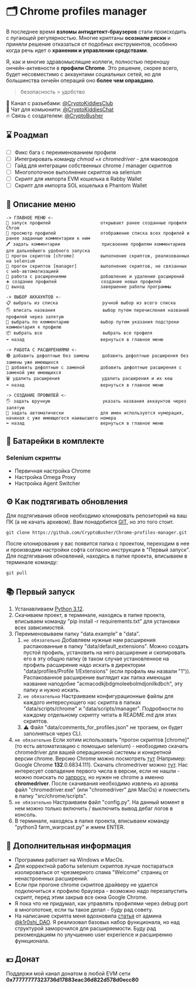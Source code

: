 # 🗂️ Chrome profiles manager

В последнее время **взломы антидетект-браузеров** стали происходить с пугающей регулярностью. Многие криптаны **осознали риски** и приняли решение отказаться от подобных инструментов, особенно когда речь идет о **хранении и управлении средствами**.

Я, как и многие здравомыслящие коллеги, полностью переношу ончейн-активности в **профили Chrome**.
Это решение, скорее всего, будет несовместимо с аккаунтами социальных сетей, но для большинства ончейн операций оно **более чем оправдано**.  

> безопасность > удобство

🚀 Канал с разъебами: [@CryptoKiddiesClub](https://t.me/CryptoKiddiesClub)  
💬 Чат для комьюнити: [@CryptoKiddiesChat](https://t.me/CryptoKiddiesChat)  
🔥 Связь с создателем: [@CryptoBusher](https://t.me/CryptoBusher)


## ⌛ Роадмап
- [ ] Фикс бага с переименованием профиля
- [ ] Интегрировать команду _chmod +x chromedriver_ - для маководов
- [ ] Гайд для интеграции собственных chrome / manager скриптов
- [ ] Многопоточное выполнение скриптов на selenium
- [ ] Скрипт для импорта EVM кошелька в Rabby Wallet
- [ ] Скрипт для импорта SOL кошелька в Phantom Wallet

## 🎯 **Описание меню**

    -> ГЛАВНОЕ МЕНЮ <-
    🚀 запуск профилей                   открывает ранее созданные профиля Chrom
    📖 просмотр профилей                 отображение списка всех профилей и ранее заданные комментарии к ним
    🖊 задать комментарии                присвоение профилям комментариев для дальнейшего удобного запуска
    🤖 прогон скриптов [chrome]          выполнение скриптов, реализованных на selenium
    🤖 прогон скриптов [manager]         выполнение скриптов, не связанных с web-автоматизацией
    🧩 работа с расширениями             добавление и удаление расширений
    ➕ создание профилей                 создание новых профилей
    🚪 выход                             завершение работы программы

    -> ВЫБОР АККАУНТОВ <-
    📋 выбрать из списка                 ручной выбор из всего списка
    🖐 вписать названия                  выбор путем перечисления названий профилей через запятую
    📒 выбрать по комментарию            выбор путем указания подстроки комментария к профилю
    📦 выбрать все                       выбрать все профиля
    ⬅️ назад                             вернуться в главное меню

    -> РАБОТА С РАСШИРЕНИЯМИ <-
    🟢 добавить дефолтные без замены     добавить дефолтные расширения без замены уже имеющихся
    🔴 добавить дефолтные с заменой      добавить дефолтные расширения с заменой уже имеющихся
    🗑 удалить расширения                удалить расширения и их кеш
    ⬅️ назад                             вернуться в главное меню

    -> СОЗДАНИЕ ПРОФИЛЕЙ <-
    🖐 задать вручную                    указать названия аккаунтов через запятую
    🤖 задать автоматически              для имен используется нумерация, начиная с уже имеющегося наивысшего номера
    ⬅️ назад                             вернуться в главное меню

## 🔋 Батарейки в комплекте
### Selenium скрипты
- Первичная настройка Chrome
- Настройка Omega Proxy
- Настройка Agent Switcher

## ⚙️ Как подтягивать обновления
Для подтягивания обнов необходимо клонировать репозиторий на ваш ПК (а не качать архивом). Вам понадобится [GIT](https://git-scm.com/), но это того стоит.
```
git clone https://github.com/CryptoBusher/Chrome-profiles-manager.git
```

После клонирования у вас появится папка с проектом, переходим в нее и производим настройки софта согласно инструкции в "Первый запуск". Для подтягивания обновлений, находясь в папке проекта, вписываем в терминале команду:
```
git pull
```

## 📚 Первый запуск
1. Устанавливаем [Python 3.12](https://www.python.org/downloads/).
2. Скачиваем проект, в терминале, находясь в папке проекта, вписываем команду "pip install -r requirements.txt" для установки всех зависимостей.
3. Переименовываем папку "data.example" в "data".
   1. ```не обязательно``` Добавляем нужные нам расширения распакованные в папку "data/default_extensions". Можно создать пустой профиль, установить на него расширение и скопировать его в эту общую папку (в таком случае установленное на профиль расширение надо искать в директории "data/profiles/Profile 1/Extensions" (если профиль мы назвали "1")). Распакованное расширение выглядит как папка имеющая название наподобие "acmacodkjbdgmoleebolmdjonilkdbch", эту папку и нужно искать.
   2. ```не обязательно``` Настраиваем конфигурационные файлы для каждого интересующего нас скрипта в папках "data/scripts/chrome" и "data/scripts/manager". Подробности по каждому отдельному скрипту читать в README.md для этих скриптов.
   3. ⚠️ Файл "data/comments_for_profiles.json" не трогаем, он будет заполняться через CLI.
4. ```не обязательно``` Если хотим использовать "прогон скриптов [chrome]" (то есть автоматизацию с помощью selenium) - необзодимо скачать chromedriver для вашей операционной системы и конкретной версии chrome. Версию Chrome можно посмотреть [тут](chrome://version/) (Например: Google Chrome	**132**.0.6834.111). Скачать chromedriver можно [тут](https://googlechromelabs.github.io/chrome-for-testing/). Нас интересует совпадение первого числа в версии, если не нашли - можно поискать по [запросу](https://googlechromelabs.github.io/chrome-for-testing/known-good-versions-with-downloads.json), но нужен не chrome а именно **chromedriver**. После скачивания необходимо извлечь из архива файл "chromedriver.exe" (или "chromedriver" для MacOs) и поместить в папку "src/chrome/scripts". 
5. ```не обязательно``` Настраиваем файл "config.py". На данный момент в нем можно только включить / выключить вывод дебаг логов в консоль.
6. В терминале, находясь в папке проекта, вписываем команду "python3 farm_warpcast.py" и жмем ENTER.

## 🌵 Дополнительная информация
- Программа работает на Windows и MacOs.
- Для корректной работы selenium скриптов лучше постараться изолироваться от чрезмерного спама "Welcome" страниц от ненастроенных расширений.
- Если при прогоне chrome скриптов драйверу не удается подключиться к профилю браузера - возможно надо перезапустить скрипт, перед этим закрыв все окна Google Chrome.
- Я пока что не придумал, как управлять профилями через debug port в многопотоке, если ты такое делал - буду рад совету.
- На написание скрипта меня вдохновила [статья](https://teletype.in/@trupimnepout) от админа [@k1r0shi_DAO](https://t.me/k1r0shi_DAO). Я реализовал базовых набор функционала, но над структурой заморочился для расширяемости. Буду рад рекомендациям по улучшению user experience и расширению функционала.

## 💴 Донат
Поддержи мой канал донатом в любой EVM сети
<b>0x77777777323736d17883eac36d822d578d0ecc80</b>




